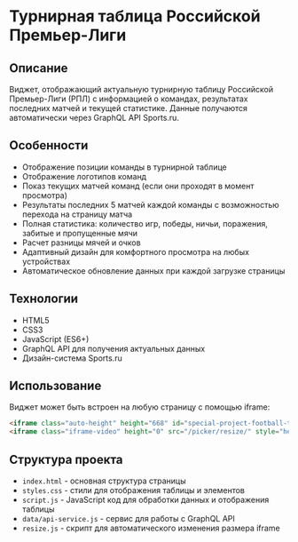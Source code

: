 # Турнирная таблица Российской Премьер-Лиги

## Описание
Виджет, отображающий актуальную турнирную таблицу Российской Премьер-Лиги (РПЛ) с информацией о командах, результатах последних матчей и текущей статистике. Данные получаются автоматически через GraphQL API Sports.ru.

## Особенности
- Отображение позиции команды в турнирной таблице
- Отображение логотипов команд
- Показ текущих матчей команд (если они проходят в момент просмотра)
- Результаты последних 5 матчей каждой команды с возможностью перехода на страницу матча
- Полная статистика: количество игр, победы, ничьи, поражения, забитые и пропущенные мячи
- Расчет разницы мячей и очков
- Адаптивный дизайн для комфортного просмотра на любых устройствах
- Автоматическое обновление данных при каждой загрузке страницы

## Технологии
- HTML5
- CSS3
- JavaScript (ES6+)
- GraphQL API для получения актуальных данных
- Дизайн-система Sports.ru

## Использование
Виджет может быть встроен на любую страницу с помощью iframe:

```html
<iframe class="auto-height" height="668" id="special-project-football-tournament-table" src="https://vibe-coding-blush.vercel.app/projects/football-tournament-table/index.html" style="border: 0px;" width="100%"></iframe>
<iframe class="iframe-video" height="0" src="/picker/resize/" style="height: 0px; display:none;" width="730"></iframe>
```

## Структура проекта
- `index.html` - основная структура страницы
- `styles.css` - стили для отображения таблицы и элементов
- `script.js` - JavaScript код для обработки данных и отображения таблицы
- `data/api-service.js` - сервис для работы с GraphQL API
- `resize.js` - скрипт для автоматического изменения размера iframe 